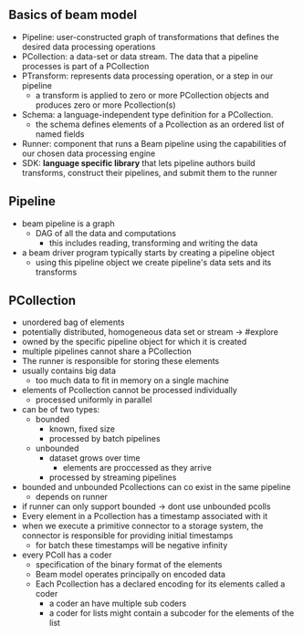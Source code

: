 ## Basics of beam model
- Pipeline: user-constructed graph of transformations that defines the desired data processing operations
- PCollection: a data-set or data stream. The data that a pipeline processes is part of a PCollection
- PTransform: represents data processing operation, or a step in our pipeline
	- a transform is applied to zero or more PCollection objects and produces zero or more Pcollection(s)
- Schema: a language-independent type definition for a PCollection.
	- the schema defines elements of a Pcollection as an ordered list of named fields
- Runner: component that runs a Beam pipeline using the capabilities of our chosen data processing engine
- SDK: **language specific library** that lets pipeline authors build transforms, construct their pipelines, and submit them to the runner


## Pipeline
- beam pipeline is a graph
	- DAG of all the data and computations
		- this includes reading, transforming and writing the data
- a beam driver program typically starts by creating a pipeline object
	- using this pipeline object we create pipeline's data sets and its transforms

## PCollection
- unordered bag of elements
- potentially distributed, homogeneous data set or stream -> #explore
- owned by the specific pipeline object for which it is created
- multiple pipelines cannot share a PCollection
- The runner is responsible for storing these elements
- usually contains big data
	- too much data to fit in memory on a single machine
- elements of Pcollection cannot be processed individually
	- processed uniformly in parallel
- can be of two types:
	- bounded
		- known, fixed size
		- processed by batch pipelines
	- unbounded
		- dataset grows over time
			- elements are proccessed as they arrive
		- processed by streaming pipelines
- bounded and unbounded Pcollections can co exist in the same pipeline
	- depends on runner
- if runner can only support bounded -> dont use unbounded pcolls
- Every element in a Pcollection has a timestamp associated with it
- when we execute a primitive connector to a storage system, the connector is responsible for providing initial timestamps
	- for batch these timestamps will be negative infinity
- every PColl has a coder
	- specification of the binary format of the elements
	- Beam model operates principally on encoded data
	- Each Pcollection has a declared encoding for its elements called a coder
		- a coder an have multiple sub coders
		- a coder for lists might contain a subcoder for the elements of the list